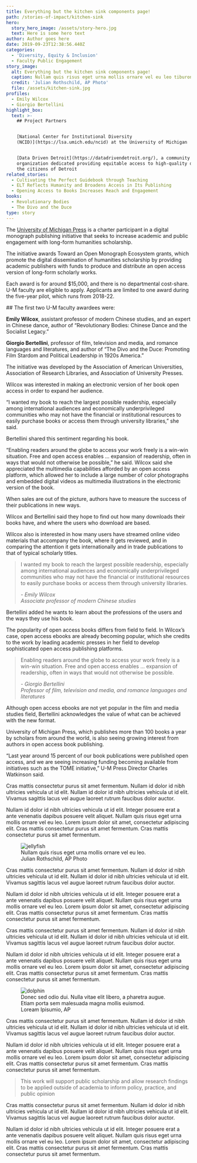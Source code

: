 ```yaml
---
title: Everything but the kitchen sink components page!
path: /stories-of-impact/kitchen-sink
hero:
  story_hero_image: /assets/story-hero.jpg
  text: Here is some hero text
author: Author goes here
date: 2019-09-23T12:38:56.440Z
categories:
  - 'Diversity, Equity & Inclusion'
  - Faculty Public Engagement
story_image:
  alt: Everything but the kitchen sink components page!
  caption: Nullam quis risus eget urna mollis ornare vel eu leo tiburon
  credit: 'Julian Rothschild, AP Photo'
  file: /assets/kitchen-sink.jpg
profiles:
  - Emily Wilcox
  - Giorgio Bertellini
highlight_box:
  text: >-
    ## Project Partners


    [National Center for Institutional Diversity
    (NCID)](https://lsa.umich.edu/ncid) at the University of Michigan


    [Data Driven Detroit](https://datadrivendetroit.org/), a community
    organization dedicated providing equitable access to high-quality data to
    the citizens of Detroit
related_stories:
  - Cultivating the Perfect Guidebook through Teaching
  - ELT Reflects Humanity and Broadens Access in Its Publishing
  - Opening Access to Books Increases Reach and Engagement
books:
  - Revolutionary Bodies
  - The Divo and the Duce
type: story
---
```

The [University of Michigan Press](https://www.press.umich.edu/) is a charter participant in a digital monograph publishing initiative that seeks to increase academic and public engagement with long-form humanities scholarship.

The initiative awards Toward an Open Monograph Ecosystem grants, which promote the digital dissemination of humanities scholarship by providing academic publishers with funds to produce and distribute an open access version of long-form scholarly works.

Each award is for around $15,000, and there is no departmental cost-share. U-M faculty are eligible to apply. Applicants are limited to one award during the five-year pilot, which runs from 2018-22.

<div class="lg:float-right lg:-mr-64 lg:w-3/5 border-l-8 border-sea-blue px-6 pt-6 ml-6 mb-4" markdown="1">
## The first two U-M faculty awardees were:

**Emily Wilcox**, assistant professor of modern Chinese studies, and an expert in Chinese dance, author of “Revolutionary Bodies: Chinese Dance and the Socialist Legacy.”

**Giorgio Bertellini**, professor of film, television and media, and romance languages and literatures, and author of “The Divo and the Duce: Promoting Film Stardom and Political Leadership in 1920s America.”

</div>

The initiative was developed by the Association of American Universities, Association of Research Libraries, and Association of University Presses.

Wilcox was interested in making an electronic version of her book open access in order to expand her audience. 

“I wanted my book to reach the largest possible readership, especially among international audiences and economically underprivileged communities who may not have the financial or institutional resources to easily purchase books or access them through university libraries,” she said. 

Bertellini shared this sentiment regarding his book. 

“Enabling readers around the globe to access your work freely is a win-win situation. Free and open access enables … expansion of readership, often in ways that would not otherwise be possible,” he said.  Wilcox said she appreciated the multimedia capabilities afforded by an open access platform, which allowed her to include a large number of color photographs and embedded digital videos as multimedia illustrations in the electronic version of the book.

When sales are out of the picture, authors have to measure the success of their publications in new ways.

Wilcox and Bertellini said they hope to find out how many downloads their books have, and where the users who download are based.

Wilcox also is interested in how many users have streamed online video materials that accompany the book, where it gets reviewed, and in comparing the attention it gets internationally and in trade publications to that of typical scholarly titles.

<blockquote class="quote full yellow"><p>I wanted my book to reach the largest possible readership, especially among international audiences and economically underprivileged communities who may not have the financial or institutional resources to easily purchase books or access them through university libraries.</p><footer><cite>- Emily Wilcox<br>Associate professor of modern Chinese studies</cite></footer></blockquote>

Bertellini added he wants to learn about the professions of the users and the ways they use his book.

The popularity of open access books differs from field to field. In Wilcox’s case, open access ebooks are already becoming popular, which she credits to the work by leading academic presses in her field to develop sophisticated open access publishing platforms.

<blockquote class="quote floated blue"><p>Enabling readers around the globe to access your work freely is a win-win situation. Free and open access enables … expansion of readership, often in ways that would not otherwise be possible.</p><footer><cite>- Giorgio Bertellini<br>Professor of film, television and media, and romance languages and literatures</cite></footer></blockquote>

Although open access ebooks are not yet popular in the film and media studies field, Bertellini acknowledges the value of what can be achieved with the new format.

University of Michigan Press, which publishes more than 100 books a year by scholars from around the world, is also seeing growing interest from authors in open access book publishing.

“Last year around 15 percent of our book publications were published open access, and we are seeing increasing funding becoming available from initiatives such as the TOME initiative,”  U-M Press Director Charles Watkinson said.

Cras mattis consectetur purus sit amet fermentum. Nullam id dolor id nibh ultricies vehicula ut id elit. Nullam id dolor id nibh ultricies vehicula ut id elit. Vivamus sagittis lacus vel augue laoreet rutrum faucibus dolor auctor.

Nullam id dolor id nibh ultricies vehicula ut id elit. Integer posuere erat a ante venenatis dapibus posuere velit aliquet. Nullam quis risus eget urna mollis ornare vel eu leo. Lorem ipsum dolor sit amet, consectetur adipiscing elit. Cras mattis consectetur purus sit amet fermentum. Cras mattis consectetur purus sit amet fermentum.

<figure class="advanced-image max-w-60 md:float-left md:mr-8 mb-4 -ml-32"><img class="w-full" src="/assets/so-s-18-biology-benzie-p-2-104.jpg" alt="jellyfish"><figcaption class="text-xs text-slate-grey mt-2">Nullam quis risus eget urna mollis ornare vel eu leo.<div class="mb-2">Julian Rothschild, AP Photo</div><div class="w-40 h-1 bg-michigan-blue"></div></figcaption></figure>

Cras mattis consectetur purus sit amet fermentum. Nullam id dolor id nibh ultricies vehicula ut id elit. Nullam id dolor id nibh ultricies vehicula ut id elit. Vivamus sagittis lacus vel augue laoreet rutrum faucibus dolor auctor.

Nullam id dolor id nibh ultricies vehicula ut id elit. Integer posuere erat a ante venenatis dapibus posuere velit aliquet. Nullam quis risus eget urna mollis ornare vel eu leo. Lorem ipsum dolor sit amet, consectetur adipiscing elit. Cras mattis consectetur purus sit amet fermentum. Cras mattis consectetur purus sit amet fermentum.

Cras mattis consectetur purus sit amet fermentum. Nullam id dolor id nibh ultricies vehicula ut id elit. Nullam id dolor id nibh ultricies vehicula ut id elit. Vivamus sagittis lacus vel augue laoreet rutrum faucibus dolor auctor.

Nullam id dolor id nibh ultricies vehicula ut id elit. Integer posuere erat a ante venenatis dapibus posuere velit aliquet. Nullam quis risus eget urna mollis ornare vel eu leo. Lorem ipsum dolor sit amet, consectetur adipiscing elit. Cras mattis consectetur purus sit amet fermentum. Cras mattis consectetur purus sit amet fermentum.

<figure class="advanced-image max-w-60 md:float-right md:ml-8 mb-4 -mr-32"><img class="w-full" src="/assets/so-s-18-biology-benzie-p-1-77-2.jpg" alt="dolphin"><figcaption class="text-xs text-slate-grey mt-2">Donec sed odio dui. Nulla vitae elit libero, a pharetra augue. Etiam porta sem malesuada magna mollis euismod.<div class="mb-2">Loream Ipisumio, AP</div><div class="w-40 h-1 bg-michigan-blue"></div></figcaption></figure>

Cras mattis consectetur purus sit amet fermentum. Nullam id dolor id nibh ultricies vehicula ut id elit. Nullam id dolor id nibh ultricies vehicula ut id elit. Vivamus sagittis lacus vel augue laoreet rutrum faucibus dolor auctor.

Nullam id dolor id nibh ultricies vehicula ut id elit. Integer posuere erat a ante venenatis dapibus posuere velit aliquet. Nullam quis risus eget urna mollis ornare vel eu leo. Lorem ipsum dolor sit amet, consectetur adipiscing elit. Cras mattis consectetur purus sit amet fermentum. Cras mattis consectetur purus sit amet fermentum.

> This work will support public scholarship and allow research findings to be applied outside of academia to inform policy, practice, and public opinion

Cras mattis consectetur purus sit amet fermentum. Nullam id dolor id nibh ultricies vehicula ut id elit. Nullam id dolor id nibh ultricies vehicula ut id elit. Vivamus sagittis lacus vel augue laoreet rutrum faucibus dolor auctor.

Nullam id dolor id nibh ultricies vehicula ut id elit. Integer posuere erat a ante venenatis dapibus posuere velit aliquet. Nullam quis risus eget urna mollis ornare vel eu leo. Lorem ipsum dolor sit amet, consectetur adipiscing elit. Cras mattis consectetur purus sit amet fermentum. Cras mattis consectetur purus sit amet fermentum.
